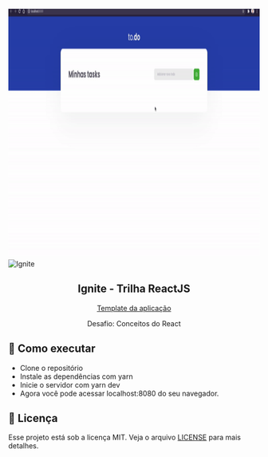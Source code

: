 
<p>
  <img alt="Todo" width="1000" height="500" src="src/assets/toReadme/todo.gif">
  <img alt="Ignite"  width="1000" height="350" src="https://www.notion.so/image/https%3A%2F%2Fs3-us-west-2.amazonaws.com%2Fsecure.notion-static.com%2F2fbacb7a-e460-44a3-8fc5-e66f96dae148%2Fcover-reactjs.png?table=block&id=51e4099a-6e2f-4d4b-ae94-f9fe75bb769d&spaceId=08f749ff-d06d-49a8-a488-9846e081b224&width=2000&userId=6ec13762-c9fb-4a7c-b438-35874156021c&cache=v2">
</p>
<h2 align="center">
  Ignite - Trilha ReactJS
</h2>
<p align="center">
  <a href="https://github.com/rocketseat-education/ignite-template-reactjs-conceitos-do-react">Template da aplicação</a>
</p>
<p align="center">
  Desafio: Conceitos do React
</p>

## 🚀 Como executar

* Clone o repositório
* Instale as dependências com yarn
* Inicie o servidor com yarn dev
* Agora você pode acessar localhost:8080 do seu navegador.

## :memo: Licença

Esse projeto está sob a licença MIT. Veja o arquivo [LICENSE](LICENSE) para mais detalhes.
